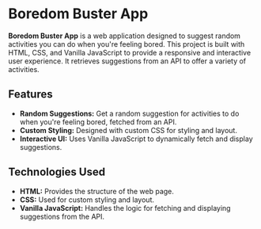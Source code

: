 # Boredom Buster App

**Boredom Buster App** is a web application designed to suggest random activities you can do when you're feeling bored. This project is built with HTML, CSS, and Vanilla JavaScript to provide a responsive and interactive user experience. It retrieves suggestions from an API to offer a variety of activities.

## Features

- **Random Suggestions:** Get a random suggestion for activities to do when you're feeling bored, fetched from an API.
- **Custom Styling:** Designed with custom CSS for styling and layout.
- **Interactive UI:** Uses Vanilla JavaScript to dynamically fetch and display suggestions.

## Technologies Used

- **HTML:** Provides the structure of the web page.
- **CSS:** Used for custom styling and layout.
- **Vanilla JavaScript:** Handles the logic for fetching and displaying suggestions from the API.
